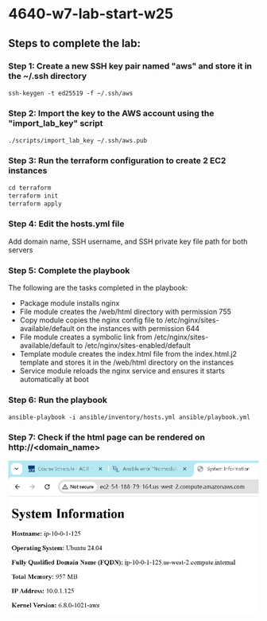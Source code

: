 # 4640-w7-lab-start-w25

## Steps to complete the lab:
### Step 1: Create a new SSH key pair named "aws" and store it in the ~/.ssh directory
```
ssh-keygen -t ed25519 -f ~/.ssh/aws
```

### Step 2: Import the key to the AWS account using the "import_lab_key" script
```
./scripts/import_lab_key ~/.ssh/aws.pub
```

### Step 3: Run the terraform configuration to create 2 EC2 instances
```
cd terraform
terraform init
terraform apply
```

### Step 4: Edit the hosts.yml file
Add domain name, SSH username, and SSH private key file path for both servers

### Step 5: Complete the playbook
The following are the tasks completed in the playbook:
- Package module installs nginx
- File module creates the /web/html directory with permission 755
- Copy module copies the nginx config file to /etc/nginx/sites-available/default on the instances with permission 644
- File module creates a symbolic link from /etc/nginx/sites-available/default to /etc/nginx/sites-enabled/default
- Template module creates the index.html file from the index.html.j2 template and stores it in the /web/html directory on the instances
- Service module reloads the nginx service and ensures it starts automatically at boot

### Step 6: Run the playbook
```
ansible-playbook -i ansible/inventory/hosts.yml ansible/playbook.yml
```

### Step 7: Check if the html page can be rendered on http://<domain_name>
![image](./screenshot.png)